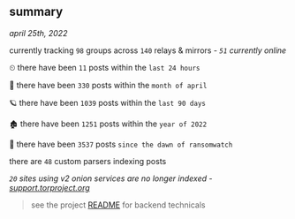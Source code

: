 
## summary
_april 25th, 2022_

currently tracking `98` groups across `140` relays & mirrors - _`51` currently online_

⏲ there have been `11` posts within the `last 24 hours`

🦈 there have been `330` posts within the `month of april`

🪐 there have been `1039` posts within the `last 90 days`

🏚 there have been `1251` posts within the `year of 2022`

🦕 there have been `3537` posts `since the dawn of ransomwatch`

there are `48` custom parsers indexing posts

_`20` sites using v2 onion services are no longer indexed - [support.torproject.org](https://support.torproject.org/onionservices/v2-deprecation/)_

> see the project [README](https://github.com/thetanz/ransomwatch#ransomwatch--) for backend technicals
